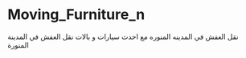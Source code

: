 # Moving_Furniture_n
نقل العفش في المدينه المنوره  مع احدث سيارات و بالات نقل العفش في المدينة المنورة
